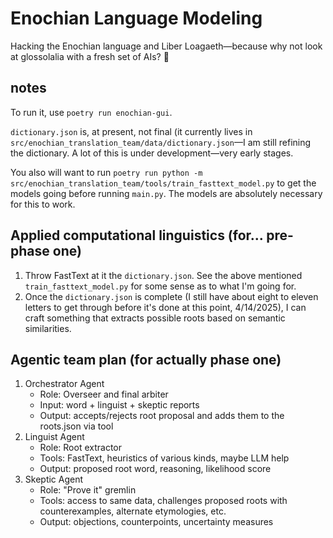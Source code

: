 # Enochian Language Modeling
Hacking the Enochian language and Liber Loagaeth—because why not look at glossolalia with a fresh set of AIs? 🥸

## notes

To run it, use `poetry run enochian-gui`.

`dictionary.json` is, at present, not final (it currently lives in `src/enochian_translation_team/data/dictionary.json`—I am still refining the dictionary. A lot of this is under development—very early stages.

You also will want to run `poetry run python -m src/enochian_translation_team/tools/train_fasttext_model.py` to get the models going before running `main.py`. The models are absolutely necessary for this to work.

## Applied computational linguistics (for... pre-phase one)

1. Throw FastText at it the `dictionary.json`. See the above mentioned `train_fasttext_model.py` for some sense as to what I'm going for.
2. Once the `dictionary.json` is complete (I still have about eight to eleven letters to get through before it's done at this point, 4/14/2025), I can craft something that extracts possible roots based on semantic similarities.

## Agentic team plan (for actually phase one)

1. Orchestrator Agent
    - Role: Overseer and final arbiter
    - Input: word + linguist + skeptic reports
    - Output: accepts/rejects root proposal and adds them to the roots.json via tool
2. Linguist Agent
    - Role: Root extractor
    - Tools: FastText, heuristics of various kinds, maybe LLM help
    - Output: proposed root word, reasoning, likelihood score
3. Skeptic Agent
    - Role: "Prove it" gremlin
    - Tools: access to same data, challenges proposed roots with counterexamples, alternate etymologies, etc.
    - Output: objections, counterpoints, uncertainty measures
    